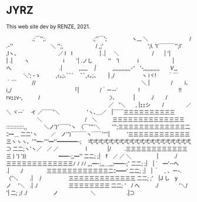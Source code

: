 # JYRZ
This web site dev by RENZE, 2021.

　　　　　.;￣'';.　　　　　　　　　.;''￣'; 
　　　 　 ヽ__ ＼　　　　　　　　/ .-'' 
　　　　　　　＼ '';,　　　　　 　/ ,;' 
　　　　　　　　 ';l. 'l´￣￣￣'';l' ,lヽ、 
　　　　　　　 ／ l　l　　　　 　| .| 　 ＼ 
　　 　 　 　 /　　| '|　 　 　　 | .|　　 ヽ 
　　　　　　 i　　 '| .ノし　　　''　'l　　 　 i 
　　　　　　 |　　 　 へ　　　　　　　　　 .| 
　　　,___　 _|　　　 ,,,,,,,,,,,,-'　'-,,,,,,,,,,,　　V__, 
　　　 ＼'; -ゝ　　　,ｨ｡;､ﾞﾞﾞ　 ﾞﾞ,ｨ｡;、　　 | ,/ 
　　　　　ヽ iヾ!　　 ｀￣　　　 ｀￣　　　// 　　　　　　　　　　　　　　 
　　　　　　＼ | 　 　 　 /　　 i、　　　 i_/　　　　　 
　　　　　　　「|　　　　/｀ー-‐´　　　　! 
　　　　　　　 !!　　　 　 rvｪｪv-,　　　/　　　　　　 
　　　　　　　 〉、　　 　 |　　　./　　 / 　　　　　　　　　　　　　　 
　　　　 　 ／　'＼　　, |ｪｪシ　　 / 
　　　　／　　　 　 ＼ ヾ--´　 イ 
／￣￣'＼　　　　 　'ヽ､＿／　|￣￣三三三三三三三三三三 
　　　　　　＼　　　　　　　　 /　＼　　　三三三三三三三三三三三三三三 
::::::::::::,,　　　 ＼ノ')'￣￣'ヽ　〈￣''''＼　　 ''';三三三三三三三三三三三三三二ﾆ━＿ 
二二'ヽ　 　 ／　ノ'')￣￣￣ヽ￣￣''''|　　 　'三三三三三三三三三三三三三ヽヽヽ、'''━-'''━''━━━━-; 　弌弌弌弌弌弌弌弌弌弌弌弌弌弌弌弌弌弌弌弌⊃ 
二二;ヽ'ヽ／　／ ／　　　　　 l　　　　|/　 　 .三三三三三三三三三三三三三 ) ') '))　　　　　　 ━━-;,━'' 
二二; ;|　f　／ ／ ＼　　　　　|　　　./　　　　三三三三三三三三三三三三三ﾉ ﾉ ﾉﾉ ,,,━-;,,＿,,;━━-;' 
二二; ;|　| ´　━'-‐へ　　　　 .|　　./　　　 　 三三三三三三三三三三三三二ﾆ━━' 
二二; ;|　| ｀　, 、ー-.〈'＼　　 .|　 /　　　　　 三三三三三三三三三三三三三 
二二; ;'　|J し　y　　ノ　 '＼　.| ./　　　　　　三三三三三三三三 
二二; '　/ へ　　　./　　　　'＼/　　　　　　 '| 
二; ;/ ./　　　　　ノ　　　　　　 ＼　　　　　　.|⊃ 